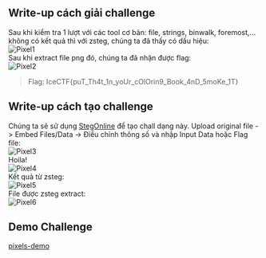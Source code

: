 ## Write-up cách giải challenge
Sau khi kiểm tra 1 lượt với các tool cơ bản: file, strings, binwalk, foremost,... không có kết quả thì với zsteg, chúng ta đã thấy có dấu hiệu:<br/>
![Pixel1](2.1.png)<br/>
Sau khi extract file png đó, chúng ta đã nhận được flag:<br/>
![Pixel2](2.2.png)<br/>
>Flag: IceCTF{puT_Th4t_1n_yoUr_cOlOrin9_Book_4nD_5moKe_1T}
## Write-up cách tạo challenge
Chúng ta sẽ sử dụng [StegOnline](https://github.com/Ge0rg3/StegOnline) để tạo chall dạng này.
Upload original file -> Embed Files/Data -> Điều chỉnh thông số và nhập Input Data hoặc Flag file:<br/>
![Pixel3](2.3.png)<br/>
Hoila!<br/>
![Pixel4](2.4.png)<br/>
Kết quả từ zsteg:<br/>
![Pixel5](2.5.png)<br/>
File được zsteg extract:<br/>
![Pixel6](2.6.png)<br/>
## Demo Challenge
[pixels-demo](pixels-demo.png)
